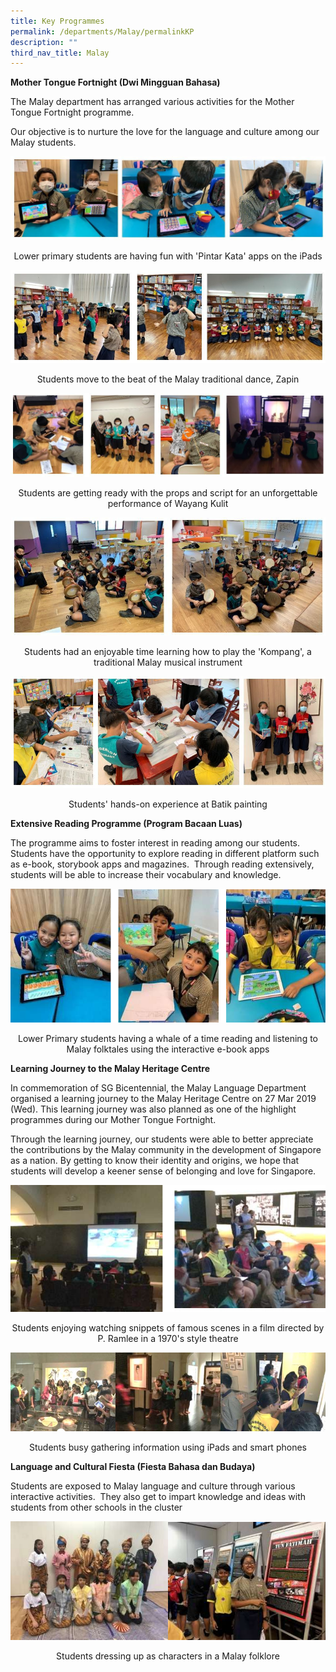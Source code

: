 ```yaml
---
title: Key Programmes
permalink: /departments/Malay/permalinkKP
description: ""
third_nav_title: Malay
---
```

<p><strong>Mother Tongue Fortnight (Dwi Mingguan Bahasa)</strong>&nbsp;</p>
<p>The Malay department has arranged various activities for the Mother Tongue Fortnight programme.&nbsp;</p>
<p>Our objective is to nurture the love for the language and culture among our Malay students.</p>

![](/images/2021%20ML%20-%20pic%201.jpg)
<p style="text-align: center;">Lower primary students are having fun with 'Pintar Kata' apps on the iPads</p>

![](/images/2021%20ML%20-%20pic%202.jpg)
<p style="text-align: center;">Students move to the beat of the Malay traditional dance, Zapin</p>

![](/images/2021%20ML%20-%20pic%203.jpg)

<p style="text-align: center;">Students are getting ready with the props and script for an unforgettable performance of Wayang Kulit</p>

![](/images/2021%20ML%20-%20pic%204.jpg)

<p style="text-align: center;">Students had an enjoyable time learning how to play the 'Kompang', a traditional Malay musical instrument</p>

![](/images/2021%20ML%20-%20pic%205.jpg)

<p style="text-align: center;">Students' hands-on experience at Batik painting</p>

<p><strong>Extensive Reading Programme (Program Bacaan Luas)</strong></p>
<p>The programme aims to foster interest in reading among our students.&nbsp; Students have the opportunity to explore reading in different platform such as e-book, storybook apps and magazines.&nbsp; Through reading extensively, students will be able to increase their vocabulary and knowledge.</p>

![](/images/tnebook.jpg)

<p style="text-align: center;">Lower Primary students having a whale of a time reading and listening to Malay folktales using the interactive e-book apps</p>

<p><strong>Learning Journey to the Malay Heritage Centre</strong></p>
<p>In commemoration of SG Bicentennial, the Malay Language Department organised a learning journey to the Malay Heritage Centre on 27 Mar 2019 (Wed). This learning journey was also planned as one of the highlight programmes during our Mother Tongue Fortnight.&nbsp;</p>

<p class=""><span class="">Through the learning journey, our students were able to better appreciate the contributions by the Malay community in the development of Singapore as a nation. By getting to know their identity and origins, we hope that students will develop a keener sense of belonging and love for Singapore.</span></p>

![](/images/tnLJLLLL.jpg)

<p style="text-align: center;">Students enjoying watching snippets of famous scenes in a film directed by P. Ramlee in a 1970's style theatre</p>

![](/images/tnMLBusy.jpg)

<p style="text-align: center;">Students busy gathering information using iPads and smart phones</p>

<p><strong>Language and Cultural Fiesta (Fiesta Bahasa dan Budaya)&nbsp;</strong></p>
<p>Students are exposed to Malay language and culture through various interactive activities.&nbsp; They also get to impart knowledge and ideas with students from other schools in the cluster</p>

![](/images/tnfiesta.jpg)

<p style="text-align: center;">Students dressing up as characters in a Malay folklore</p>


